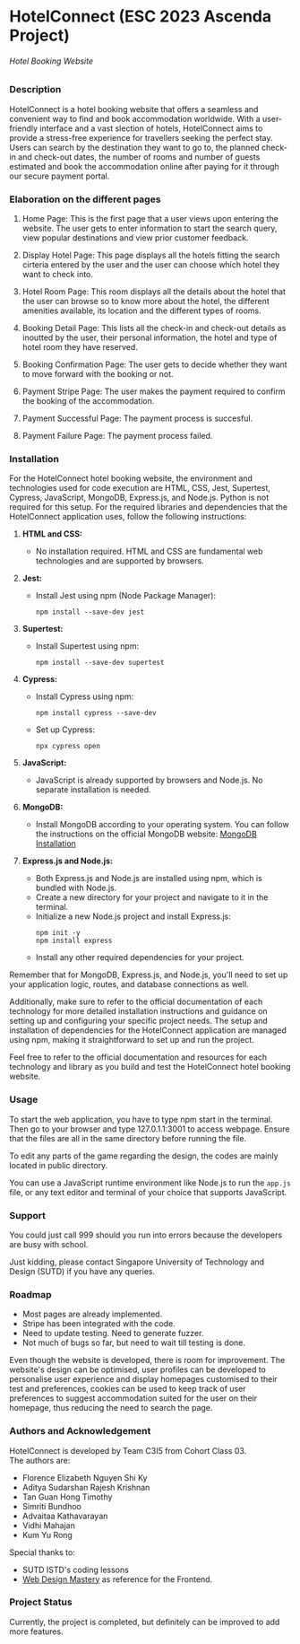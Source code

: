 # HotelConnect (ESC 2023 Ascenda Project)
###### *Hotel Booking Website* 

### Description
HotelConnect is a hotel booking website that offers a seamless and convenient way to find and book accommodation worldwide. With a user-friendly interface and a vast slection of hotels, HotelConnect aims to provide a stress-free experience for travellers seeking the perfect stay. Users can search by the destination they want to go to, the planned check-in and check-out dates, the number of rooms and number of guests estimated and book the accommodation online after paying for it through our secure payment portal.


### Elaboration on the different pages
1. Home Page: This is the first page that a user views upon entering the website. The user gets to enter information to start the search query, view popular destinations and view prior customer feedback.
   
2. Display Hotel Page: This page displays all the hotels fitting the search cirteria entered by the user and the user can choose which hotel they want to check into.

3. Hotel Room Page: This room displays all the details about the hotel that the user can browse so to know more about the hotel, the different amenities available, its location and the different types of rooms.

4. Booking Detail Page: This lists all the check-in and check-out details as inoutted by the user, their personal information, the hotel and type of hotel room they have reserved.
   
5. Booking Confirmation Page: The user gets to decide whether they want to move forward with the booking or not.
  
6. Payment Stripe Page: The user makes the payment required to confirm the booking of the accommodation.
   
7. Payment Successful Page: The payment process is succesful.
   
8. Payment Failure Page: The payment process failed.

### Installation
For the HotelConnect hotel booking website, the environment and technologies used for code execution are HTML, CSS, Jest, Supertest, Cypress, JavaScript, MongoDB, Express.js, and Node.js. Python is not required for this setup. For the required libraries and dependencies that the HotelConnect application uses, follow the following instructions:

1. **HTML and CSS:**
   - No installation required. HTML and CSS are fundamental web technologies and are supported by browsers.

2. **Jest:**
   - Install Jest using npm (Node Package Manager):
     ```
     npm install --save-dev jest
     ```
3. **Supertest:**
   - Install Supertest using npm:
     ```
     npm install --save-dev supertest
     ```
4. **Cypress:**
   - Install Cypress using npm:
     ```
     npm install cypress --save-dev
     ```
   - Set up Cypress:
     ```
     npx cypress open
     ```
5. **JavaScript:**
   - JavaScript is already supported by browsers and Node.js. No separate installation is needed.

6. **MongoDB:**
   - Install MongoDB according to your operating system. You can follow the instructions on the official MongoDB website: [MongoDB Installation](https://docs.mongodb.com/manual/administration/install-community/)

7. **Express.js and Node.js:**
   - Both Express.js and Node.js are installed using npm, which is bundled with Node.js.
   - Create a new directory for your project and navigate to it in the terminal.
   - Initialize a new Node.js project and install Express.js:
     ```
     npm init -y
     npm install express
     ```
   - Install any other required dependencies for your project.

Remember that for MongoDB, Express.js, and Node.js, you'll need to set up your application logic, routes, and database connections as well.
   
Additionally, make sure to refer to the official documentation of each technology for more detailed installation instructions and guidance on setting up and configuring your specific project needs. The setup and installation of dependencies for the HotelConnect application are managed using npm, making it straightforward to set up and run the project.
   
Feel free to refer to the official documentation and resources for each technology and library as you build and test the HotelConnect hotel booking website.

### Usage
To start the web application, you have to type npm start in the terminal. Then go to your browser and type 127.0.1.1:3001 to access webpage. Ensure that the files are all in the same directory before running the file.  
   
To edit any parts of the game regarding the design, the codes are mainly located in public directory.
   
You can use a JavaScript runtime environment like Node.js to run the `app.js` file, or any text editor and terminal of your choice that supports JavaScript.

### Support
You could just call 999 should you run into errors because the developers are busy with school.  

Just kidding, please contact Singapore University of Technology and Design (SUTD) if you have any queries.

### Roadmap
- Most pages are already implemented.
- Stripe has been integrated with the code.
- Need to update testing. Need to generate fuzzer.
- Not much of bugs so far, but need to wait till testing is done.

Even though the website is developed, there is room for improvement. The website's design can be optimised, user profiles can be developed to personalise user experience and display homepages customised to their test and preferences, cookies can be used to keep track of user preferences to suggest accommodation suited for the user on their homepage, thus reducing the need to search the page.

### Authors and Acknowledgement
HotelConnect is developed by Team C3I5 from Cohort Class 03.  
The authors are: 
- Florence Elizabeth Nguyen Shi Ky
- Aditya Sudarshan Rajesh Krishnan
- Tan Guan Hong Timothy
- Simriti Bundhoo
- Advaitaa Kathavarayan
- Vidhi Mahajan
- Kum Yu Rong

Special thanks to:
- SUTD ISTD's coding lessons
- [Web Design Mastery](https://youtu.be/SVLR5XVTGj0) as reference for the Frontend.

### Project Status
Currently, the project is completed, but definitely can be improved to add more features.

